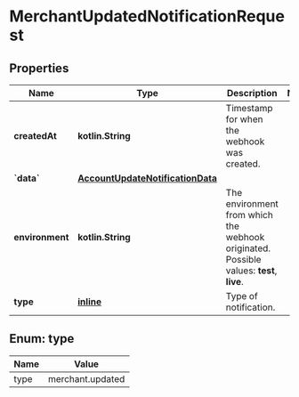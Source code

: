 
# MerchantUpdatedNotificationRequest

## Properties
Name | Type | Description | Notes
------------ | ------------- | ------------- | -------------
**createdAt** | **kotlin.String** | Timestamp for when the webhook was created. | 
**&#x60;data&#x60;** | [**AccountUpdateNotificationData**](AccountUpdateNotificationData.md) |  | 
**environment** | **kotlin.String** | The environment from which the webhook originated.  Possible values: **test**, **live**. | 
**type** | [**inline**](#Type) | Type of notification. | 


<a name="Type"></a>
## Enum: type
Name | Value
---- | -----
type | merchant.updated



